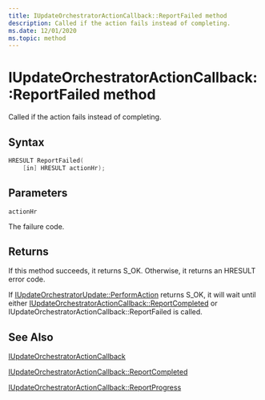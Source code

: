 ```yaml
---
title: IUpdateOrchestratorActionCallback::ReportFailed method
description: Called if the action fails instead of completing.
ms.date: 12/01/2020
ms.topic: method
---
```


# IUpdateOrchestratorActionCallback::ReportFailed method

Called if the action fails instead of completing.

## Syntax
```cpp
HRESULT ReportFailed(
    [in] HRESULT actionHr);
```

## Parameters

`actionHr`

The failure code.

## Returns
If this method succeeds, it returns S_OK. Otherwise, it returns an HRESULT error code.

If [IUpdateOrchestratorUpdate::PerformAction](iupdateorchestratorupdate-performaction.md) returns S_OK, it will wait until either [IUpdateOrchestratorActionCallback::ReportCompleted](iupdateorchestratoractioncallback-reportcompleted.md) or IUpdateOrchestratorActionCallback::ReportFailed is called.

## See Also

[IUpdateOrchestratorActionCallback](iupdateorchestratoractioncallback.md)

[IUpdateOrchestratorActionCallback::ReportCompleted](iupdateorchestratoractioncallback-reportcompleted.md)

[IUpdateOrchestratorActionCallback::ReportProgress](iupdateorchestratoractioncallback-reportprogress.md)